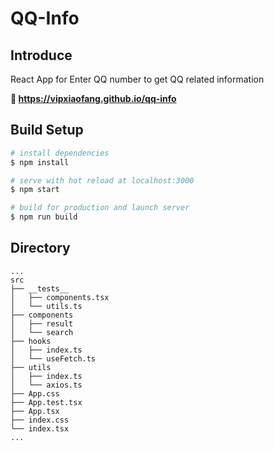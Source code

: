 # QQ-Info

## Introduce

React App for Enter QQ number to get QQ related information

**🔗 https://vipxiaofang.github.io/qq-info**

## Build Setup

```bash
# install dependencies
$ npm install

# serve with hot reload at localhost:3000
$ npm start

# build for production and launch server
$ npm run build
```

## Directory

```shell
...
src
├── __tests__
│   ├── components.tsx
│   └── utils.ts
├── components
│   ├── result
│   └── search
├── hooks
│   ├── index.ts
│   └── useFetch.ts
├── utils
│   ├── index.ts
│   └── axios.ts
├── App.css
├── App.test.tsx
├── App.tsx
├── index.css
└── index.tsx
...
```
